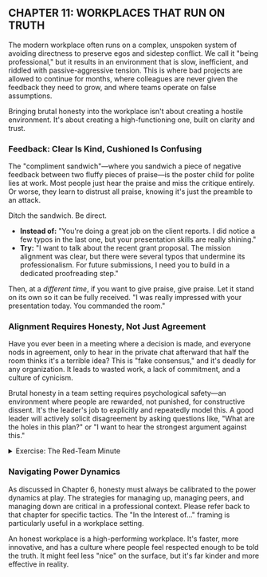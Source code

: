 ## CHAPTER 11: WORKPLACES THAT RUN ON TRUTH

The modern workplace often runs on a complex, unspoken system of avoiding directness to preserve egos and sidestep conflict. We call it "being professional," but it results in an environment that is slow, inefficient, and riddled with passive-aggressive tension. This is where bad projects are allowed to continue for months, where colleagues are never given the feedback they need to grow, and where teams operate on false assumptions.

Bringing brutal honesty into the workplace isn't about creating a hostile environment. It's about creating a high-functioning one, built on clarity and trust.

### Feedback: Clear Is Kind, Cushioned Is Confusing

The "compliment sandwich"—where you sandwich a piece of negative feedback between two fluffy pieces of praise—is the poster child for polite lies at work. Most people just hear the praise and miss the critique entirely. Or worse, they learn to distrust all praise, knowing it's just the preamble to an attack.

Ditch the sandwich. Be direct.

*   **Instead of:** "You're doing a great job on the client reports. I did notice a few typos in the last one, but your presentation skills are really shining."
*   **Try:** "I want to talk about the recent grant proposal. The mission alignment was clear, but there were several typos that undermine its professionalism. For future submissions, I need you to build in a dedicated proofreading step."

Then, at a *different time*, if you want to give praise, give praise. Let it stand on its own so it can be fully received. "I was really impressed with your presentation today. You commanded the room."

### Alignment Requires Honesty, Not Just Agreement

Have you ever been in a meeting where a decision is made, and everyone nods in agreement, only to hear in the private chat afterward that half the room thinks it's a terrible idea? This is "fake consensus," and it's deadly for any organization. It leads to wasted work, a lack of commitment, and a culture of cynicism.

Brutal honesty in a team setting requires psychological safety—an environment where people are rewarded, not punished, for constructive dissent. It's the leader's job to explicitly and repeatedly model this. A good leader will actively solicit disagreement by asking questions like, "What are the holes in this plan?" or "I want to hear the strongest argument against this."

<details>
<summary>Exercise: The Red-Team Minute</summary>

A powerful tactic to detox from fake consensus is to institutionalize dissent. At the end of a meeting, after a decision has been provisionally made, announce: "We are now starting the 'Red-Team Minute.'"

For the next 60 seconds (or more), it is everyone's job to try and poke holes in the plan. All objections, no matter how small, are welcome and are framed as helping the project, not criticizing a person. This simple ritual gives permission for the necessary truth-telling that often gets silenced by social pressure.

</details>

### Navigating Power Dynamics

As discussed in Chapter 6, honesty must always be calibrated to the power dynamics at play. The strategies for managing up, managing peers, and managing down are critical in a professional context. Please refer back to that chapter for specific tactics. The "In the Interest of..." framing is particularly useful in a workplace setting.

An honest workplace is a high-performing workplace. It's faster, more innovative, and has a culture where people feel respected enough to be told the truth. It might feel less "nice" on the surface, but it's far kinder and more effective in reality. 